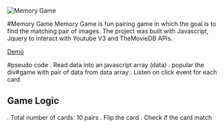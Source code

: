 ![Memory Game](https://dl.dropboxusercontent.com/u/2122820/projects/hosted_img/memory-game.png)

#Memory Game
Memory Game is fun pairing game in which the goal is to find the matching pair of images. The project was built with Javascript, Jquery to interact with Youtube V3 and TheMovieDB APIs.

[Demo](https://dl.dropboxusercontent.com/u/2122820/projects/memory-game/index.html)


#pseudo code
. Read data into an javascript array (data)
. popular the div#game with pair of data from data array
. Listen on click event for each card


## Game Logic
. Total number of cards: 10 pairs
. Flip the card
. Check if the card match